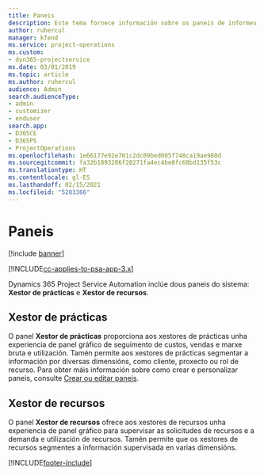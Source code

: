 ```yaml
---
title: Paneis
description: Este tema fornece información sobre os paneis de informes incluídos en Dynamics 365 Project Service Automation.
author: ruhercul
manager: kfend
ms.service: project-operations
ms.custom:
- dyn365-projectservice
ms.date: 03/01/2019
ms.topic: article
ms.author: ruhercul
audience: Admin
search.audienceType:
- admin
- customizer
- enduser
search.app:
- D365CE
- D365PS
- ProjectOperations
ms.openlocfilehash: 1e66177e92e701c2dc09bed005f748ca19ae980d
ms.sourcegitcommit: fa32b1893286f20271fa4ec4be8fc68bd135f53c
ms.translationtype: HT
ms.contentlocale: gl-ES
ms.lasthandoff: 02/15/2021
ms.locfileid: "5283366"
---
```

# <a name="dashboards"></a>Paneis

[!include [banner](../includes/psa-now-project-operations.md)]

[!INCLUDE[cc-applies-to-psa-app-3.x](../includes/cc-applies-to-psa-app-3x.md)]

Dynamics 365 Project Service Automation inclúe dous paneis do sistema: **Xestor de prácticas** e **Xestor de recursos**.

## <a name="practice-manager"></a>Xestor de prácticas 

O panel **Xestor de prácticas** proporciona aos xestores de prácticas unha experiencia de panel gráfico de seguimento de custos, vendas e marxe bruta e utilización. Tamén permite aos xestores de prácticas segmentar a información por diversas dimensións, como cliente, proxecto ou rol de recurso. Para obter máis información sobre como crear e personalizar paneis, consulte [Crear ou editar paneis](https://docs.microsoft.com/dynamics365/customerengagement/on-premises/customize/create-edit-dashboards).

## <a name="resource-manager"></a>Xestor de recursos 

O panel **Xestor de recursos** ofrece aos xestores de recursos unha experiencia de panel gráfico para supervisar as solicitudes de recursos e a demanda e utilización de recursos. Tamén permite que os xestores de recursos segmentes a información supervisada en varias dimensións.


[!INCLUDE[footer-include](../includes/footer-banner.md)]